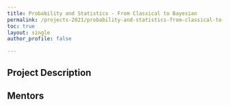 ```yaml
---
title: Probability and Statistics - From Classical to Bayesian
permalink: /projects-2021/probability-and-statistics-from-classical-to-bayesian
toc: true
layout: single
author_profile: false

---
```


## Project Description

## Mentors
